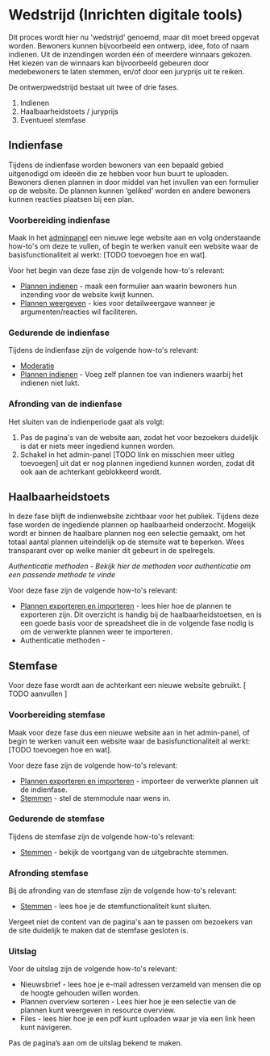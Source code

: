 # Wedstrijd (Inrichten digitale tools)

Dit proces wordt hier nu 'wedstrijd' genoemd, maar dit moet breed opgevat worden. Bewoners kunnen bijvoorbeeld een ontwerp, idee, foto of naam indienen. Uit de inzendingen worden één of meerdere winnaars gekozen. Het kiezen van de winnaars kan bijvoorbeeld gebeuren door medebewoners te laten stemmen, en/of door een juryprijs uit te reiken.

De ontwerpwedstrijd bestaat uit twee of drie fases.



1. Indienen
2. Haalbaarheidstoets / juryprijs
3. Eventueel stemfase 


## Indienfase

Tijdens de indienfase worden bewoners van een bepaald gebied uitgenodigd om ideeën die ze hebben voor hun buurt te uploaden. Bewoners dienen plannen in door middel van het invullen van een formulier op de website. De plannen kunnen ‘geliked’ worden en andere bewoners kunnen reacties plaatsen bij een plan. 


### Voorbereiding indienfase 

Maak in het [adminpanel](/manual/miscellaneous/adminpanel.md) een nieuwe lege website aan en volg onderstaande how-to's om deze te vullen, of begin te werken vanuit een website waar de basisfunctionaliteit al werkt: [TODO toevoegen hoe en wat].

Voor het begin van deze fase zijn de volgende how-to's relevant:



*   [Plannen indienen](https://docs.openstad.amsterdam/manual/how-tos/upload-ideas.html) - maak een formulier aan waarin bewoners hun inzending voor de website kwijt kunnen.
*   [Plannen weergeven](https://docs.openstad.amsterdam/manual/how-tos/show-ideas.html) - kies voor detailweergave wanneer je argumenten/reacties wil faciliteren.


### Gedurende de indienfase

Tijdens de indienfase zijn de volgende how-to's relevant:



*   [Moderatie](https://docs.openstad.amsterdam/manual/how-tos/moderation.html)
*   [Plannen indienen](https://docs.openstad.amsterdam/manual/how-tos/upload-ideas.html) - Voeg zelf plannen toe van indieners waarbij het indienen niet lukt.


### Afronding van de indienfase

Het sluiten van de indienperiode gaat als volgt:



1. Pas de pagina's van de website aan, zodat het voor bezoekers duidelijk is dat er niets meer ingediend kunnen worden.
2. Schakel in het admin-panel [TODO link en misschien meer uitleg toevoegen] uit dat er nog plannen ingediend kunnen worden, zodat dit ook aan de achterkant geblokkeerd wordt.


## Haalbaarheidstoets

In deze fase blijft de indienwebsite zichtbaar voor het publiek. Tijdens deze fase worden de ingediende plannen op haalbaarheid onderzocht. Mogelijk wordt er binnen de haalbare plannen nog een selectie gemaakt, om het totaal aantal plannen uiteindelijk op de stemsite wat te beperken. Wees transparant over op welke manier dit gebeurt in de spelregels.

_Authenticatie methoden - Bekijk hier de methoden voor authenticatie om een passende methode te vinde_

Voor deze fase zijn de volgende how-to's relevant:



*   [Plannen exporteren en importeren](https://docs.openstad.amsterdam/processes/manual/how-tos/importing-plans.md) - lees hier hoe de plannen te exporteren zijn. Dit overzicht is handig bij de haalbaarheidstoetsen, en is een goede basis voor de spreadsheet die in de volgende fase nodig is om de verwerkte plannen weer te importeren.
*   Authenticatie methoden - 


## Stemfase

Voor deze fase wordt aan de achterkant een nieuwe website gebruikt. [ TODO aanvullen ]


### Voorbereiding stemfase

Maak voor deze fase dus een nieuwe website aan in het admin-panel, of begin te werken vanuit een website waar de basisfunctionaliteit al werkt: [TODO toevoegen hoe en wat].

Voor deze fase zijn de volgende how-to's relevant:



*   [Plannen exporteren en importeren](https://docs.openstad.amsterdam/processes/manual/how-tos/importing-plans.md) - importeer de verwerkte plannen uit de indienfase.
*   [Stemmen](https://docs.openstad.amsterdam/processes/manual/how-tos/voting.md) - stel de stemmodule naar wens in.


### Gedurende de stemfase

Tijdens de stemfase zijn de volgende how-to's relevant:



*   [Stemmen](https://docs.openstad.amsterdam/processes/manual/how-tos/voting.md) - bekijk de voortgang van de uitgebrachte stemmen.


### Afronding stemfase

Bij de afronding van de stemfase zijn de volgende how-to's relevant:



*   [Stemmen](https://docs.openstad.amsterdam/processes/manual/how-tos/voting.md) - lees hoe je de stemfunctionaliteit kunt sluiten.

Vergeet niet de content van de pagina's aan te passen om bezoekers van de site duidelijk te maken dat de stemfase gesloten is.


### Uitslag

Voor de uitslag zijn de volgende how-to's relevant:



*   Nieuwsbrief - lees hoe je e-mail adressen verzameld van mensen die op de hoogte gehouden willen worden.
*   Plannen overview sorteren - Lees hier hoe je een selectie van de plannen kunt weergeven in resource overview. 
*   Files - lees hier hoe je een pdf kunt uploaden waar je via een link heen kunt navigeren. 

Pas de pagina’s aan om de uitslag bekend te maken. 